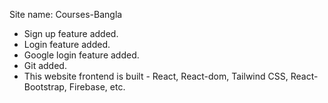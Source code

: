 Site name: Courses-Bangla
* Sign up feature added.
* Login feature added.
* Google login feature added.
* Git added.
* This website frontend is built  - React,  React-dom, Tailwind CSS, React-Bootstrap, Firebase, etc.